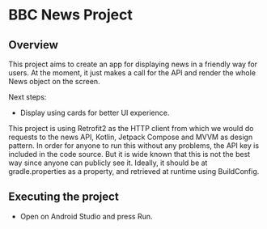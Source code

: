 # BBC News Project

## Overview
This project aims to create an app for displaying news in a friendly way for users.
At the moment, it just makes a call for the API and render the whole News object on the screen.

Next steps:
 - Display using cards for better UI experience.

This project is using Retrofit2 as the HTTP client from which we would do
requests to the news API, Kotlin, Jetpack Compose and MVVM as design pattern.
In order for anyone to run this without any problems, the API key is included in the code source.
But it is wide known that this is not the best way since anyone can publicly see it.
Ideally, it should be at gradle.properties as a property, and retrieved at runtime using BuildConfig.

## Executing the project
- Open on Android Studio and press Run.